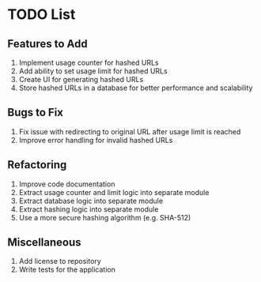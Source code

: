 # TODO List
## Features to Add
 1. Implement usage counter for hashed URLs
 2. Add ability to set usage limit for hashed URLs
 3. Create UI for generating hashed URLs
 4. Store hashed URLs in a database for better performance and scalability

## Bugs to Fix
 1. Fix issue with redirecting to original URL after usage limit is reached
 2. Improve error handling for invalid hashed URLs

## Refactoring
 1. Improve code documentation
 2. Extract usage counter and limit logic into separate module
 3. Extract database logic into separate module
 4. Extract hashing logic into separate module
 5. Use a more secure hashing algorithm (e.g. SHA-512)

 ## Miscellaneous
 1. Add license to repository
 2. Write tests for the application
